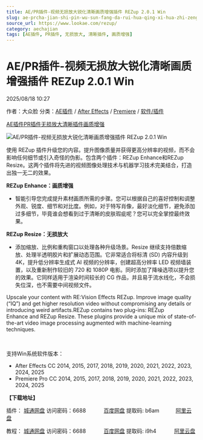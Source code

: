 ```yaml
---
title: AE/PR插件-视频无损放大锐化清晰画质增强插件 REZup 2.0.1 Win
slug: ae-prcha-jian-shi-pin-wu-sun-fang-da-rui-hua-qing-xi-hua-zhi-zeng-qiang-cha-jian-rezup-2-0-1-win
source_url: https://www.lookae.com/rezup/
category: aechajian
tags: [AE插件, PR插件, 无损放大, 清晰插件, 画质增强]
---
```

# AE/PR插件-视频无损放大锐化清晰画质增强插件 REZup 2.0.1 Win

2025/08/18 10:27

作者：大众脸
分类：[AE插件](https://www.lookae.com/after-effects/aechajian/) / [After Effects](https://www.lookae.com/after-effects/) / [Premiere](https://www.lookae.com/qitarjcj/premierezy/) / [软件/插件](https://www.lookae.com/qitarjcj/)

[AE插件](https://www.lookae.com/tag/ae%e6%8f%92%e4%bb%b6/)[PR插件](https://www.lookae.com/tag/pr%e6%8f%92%e4%bb%b6/)[无损放大](https://www.lookae.com/tag/%e6%97%a0%e6%8d%9f%e6%94%be%e5%a4%a7/)[清晰插件](https://www.lookae.com/tag/%e6%b8%85%e6%99%b0%e6%8f%92%e4%bb%b6/)[画质增强](https://www.lookae.com/tag/%e7%94%bb%e8%b4%a8%e5%a2%9e%e5%bc%ba/)

![AE/PR插件-视频无损放大锐化清晰画质增强插件 REZup 2.0.1 Win](https://www.lookae.com/wp-content/uploads/2025/08/REZup.jpg "AE/PR插件-视频无损放大锐化清晰画质增强插件 REZup 2.0.1 Win-LookAE.com")

使用 REZup 插件升级您的内容。提升图像质量并获得更高分辨率的视频，而不会影响任何细节或引入奇怪的伪影。包含两个插件：REZup Enhance和REZup Resize。这两个插件将先进的视频图像处理技术与机器学习技术完美结合，打造出独一无二的效果。

**REZup Enhance：画质增强**

* 智能引导您完成提升素材画质所需的步骤。您可以根据自己的喜好控制和调整外观、锐度、细节和对比度。例如，对于特写肖像，最好淡化细节，避免添加过多细节，毕竟谁会想看到过于清晰的皮肤瑕疵呢？您可以完全掌控最终效果。

**REZup Resize：无损放大**

* 添加缩放、比例和重构窗口以处理各种升级场景。Resize 继续支持倍数缩放、处理半透明胶片和扩展动态范围。它非常适合将标清 (SD) 内容升级到 4K，提升低分辨率生成式 AI 视频的分辨率，创建超高分辨率 LED 视频墙装置，以及重新制作较旧的 720 和 1080P 电影。同时添加了降噪选项以提升您的效果。它同样适用于渲染时间较长的 CG 作品，并且易于流水线化，不会损失位深，也不需要中间视频文件。

Upscale your content with RE:Vision Effects REZup. Improve image quality (“IQ”) and get higher resolution video without compromising any details or introducing weird artifacts.REZup contains two plug-ins: REZup Enhance and REZup Resize. These plugins provide a unique mix of state-of-the-art video image processing augmented with machine-learning techniques.

[﻿﻿﻿](http://cloud.video.taobao.com/play/u/null/p/1/e/6/t/1/530720910827.mp4)

支持Win系统软件版本：

* After Effects CC 2014, 2015, 2017, 2018, 2019, 2020, 2021, 2022, 2023, 2024, 2025
* Premiere Pro CC 2014, 2015, 2017, 2018, 2019, 2020, 2021, 2022, 2023, 2024, 2025

**【下载地址】**

插件： [城通网盘](https://url70.ctfile.com/f/2827370-8418047405-81397a?p=4431) 访问密码：6688            [百度网盘](https://pan.baidu.com/s/1DsajJjxtH9zkMBFAcoPnYA?pwd=b6am) 提取码: b6am           [阿里云盘](https://www.alipan.com/s/TrvvjsXnq5B)

教程： [城通网盘](https://url70.ctfile.com/f/2827370-8418053231-d600ff?p=4431) 访问密码：6688            [百度网盘](https://pan.baidu.com/s/1_obsaKG76FhdVi-VK9f3Dg?pwd=i9h4) 提取码: i9h4            [阿里云盘](https://www.alipan.com/s/bfwtTzbhn46)
